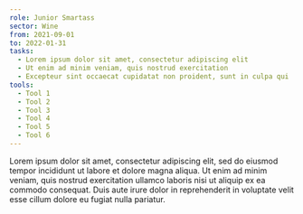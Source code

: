 ```yaml
---
role: Junior Smartass
sector: Wine
from: 2021-09-01
to: 2022-01-31
tasks:
  - Lorem ipsum dolor sit amet, consectetur adipiscing elit
  - Ut enim ad minim veniam, quis nostrud exercitation
  - Excepteur sint occaecat cupidatat non proident, sunt in culpa qui
tools:
  - Tool 1
  - Tool 2
  - Tool 3
  - Tool 4
  - Tool 5
  - Tool 6
---
```


Lorem ipsum dolor sit amet, consectetur adipiscing elit, sed do eiusmod tempor incididunt ut labore et dolore magna aliqua. Ut enim ad minim veniam, quis nostrud exercitation ullamco laboris nisi ut aliquip ex ea commodo consequat. Duis aute irure dolor in reprehenderit in voluptate velit esse cillum dolore eu fugiat nulla pariatur.

